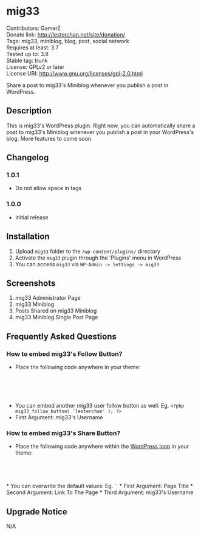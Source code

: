 # mig33
Contributors: GamerZ  
Donate link: http://lesterchan.net/site/donation/  
Tags: mig33, miniblog, blog, post, social network  
Requires at least: 3.7  
Tested up to: 3.8  
Stable tag: trunk  
License: GPLv2 or later  
License URI: http://www.gnu.org/licenses/gpl-2.0.html  

Share a post to mig33's Miniblog whenever you publish a post in WordPress.

## Description

This is mig33's WordPress plugin. Right now, you can automatically share a post to mig33's Miniblog whenever you publish a post in your WordPress's blog. More features to come soon.

## Changelog

### 1.0.1
* Do not allow space in tags

### 1.0.0
* Initial release

## Installation

1. Upload `mig33` folder to the `/wp-content/plugins/` directory
2. Activate the `mig33` plugin through the 'Plugins' menu in WordPress
3. You can access `mig33` via `WP-Admin -> Settings -> mig33`

## Screenshots

1. mig33 Administrator Page
2. mig33 Miniblog
3. Posts Shared on mig33 Miniblog
4. mig33 Miniblog Single Post Page

## Frequently Asked Questions

### How to embed mig33's Follow Button?
* Place the following code anywhere in your theme:
<code>
<?php if( function_exists( 'mig33_follow_button' ) ): ?>  
	<?php mig33_follow_button(); ?>  
<?php endif; ?>
</code>

* You can embed another mig33 user follow button as well: Eg. `<?php mig33_follow_button( 'lesterchan' ); ?>`
* First Argument: mig33's Username

### How to embed mig33's Share Button?
* Place the following code anywhere within the [WordPress loop](http://codex.wordpress.org/The_Loop "WordPress Loop") in your theme:
<code>
<?php if( function_exists( 'mig33_share_button' ) ): ?>  
	<?php mig33_share_button(); ?>  
<?php endif; ?>
</code>
* You can overwrite the default values: Eg.  `<?php mig33_share_button( 'Lester Chan\'s Website', 'http://lesterchan.net', 'lesterchan' ); ?>`
* First Argument: Page Title
* Second Argument: Link To The Page
* Third Argument: mig33's Username

## Upgrade Notice

N/A
